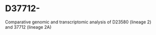 # D37712-
Comparative genomic and transcriptomic analysis of D23580 (lineage 2) and 37712 (lineage 2A)
